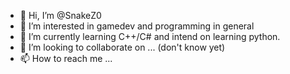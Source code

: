 - 👋 Hi, I’m @SnakeZ0
- 👀 I’m interested in gamedev and programming in general
- 🌱 I’m currently learning C++/C# and intend on learning python.
- 💞️ I’m looking to collaborate on ... (don't know yet)
- 📫 How to reach me ...

<!---
SnakeZ0/SnakeZ0 is a ✨ special ✨ repository because its `README.md` (this file) appears on your GitHub profile.
You can click the Preview link to take a look at your changes.
--->
